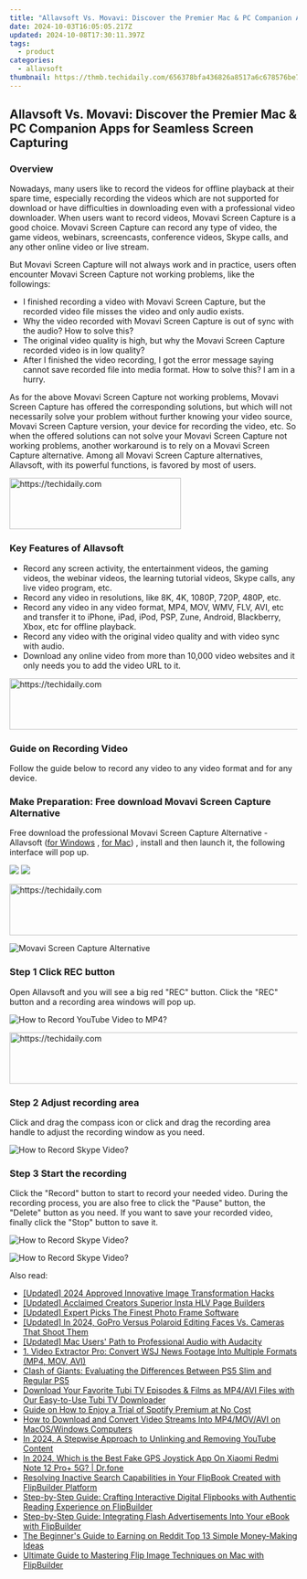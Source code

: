 ```yaml
---
title: "Allavsoft Vs. Movavi: Discover the Premier Mac & PC Companion Apps for Seamless Screen Capturing"
date: 2024-10-03T16:05:05.217Z
updated: 2024-10-08T17:30:11.397Z
tags:
  - product
categories:
  - allavsoft
thumbnail: https://thmb.techidaily.com/656378bfa436826a8517a6c678576be78969ead53968b002df8bcb5d506324cf.jpg
---
```


## Allavsoft Vs. Movavi: Discover the Premier Mac & PC Companion Apps for Seamless Screen Capturing

### Overview

Nowadays, many users like to record the videos for offline playback at their spare time, especially recording the videos which are not supported for download or have difficulties in downloading even with a professional video downloader. When users want to record videos, Movavi Screen Capture is a good choice. Movavi Screen Capture can record any type of video, the game videos, webinars, screencasts, conference videos, Skype calls, and any other online video or live stream.

But Movavi Screen Capture will not always work and in practice, users often encounter Movavi Screen Capture not working problems, like the followings:

* I finished recording a video with Movavi Screen Capture, but the recorded video file misses the video and only audio exists.
* Why the video recorded with Movavi Screen Capture is out of sync with the audio? How to solve this?
* The original video quality is high, but why the Movavi Screen Capture recorded video is in low quality?
* After I finished the video recording, I got the error message saying cannot save recorded file into media format. How to solve this? I am in a hurry.

As for the above Movavi Screen Capture not working problems, Movavi Screen Capture has offered the corresponding solutions, but which will not necessarily solve your problem without further knowing your video source, Movavi Screen Capture version, your device for recording the video, etc. So when the offered solutions can not solve your Movavi Screen Capture not working problems, another workaround is to rely on a Movavi Screen Capture alternative. Among all Movavi Screen Capture alternatives, Allavsoft, with its powerful functions, is favored by most of users.

<!-- affiliate ads begin -->
<a href="https://homestyler.sjv.io/c/5597632/1943750/22993" target="_top" id="1943750">
  <img src="//a.impactradius-go.com/display-ad/22993-1943750" border="0" alt="https://techidaily.com" width="300" height="90"/>
</a>
<img height="0" width="0" src="https://homestyler.sjv.io/i/5597632/1943750/22993" style="position:absolute;visibility:hidden;" border="0" />
<!-- affiliate ads end -->

### Key Features of Allavsoft

* Record any screen activity, the entertainment videos, the gaming videos, the webinar videos, the learning tutorial videos, Skype calls, any live video program, etc.
* Record any video in resolutions, like 8K, 4K, 1080P, 720P, 480P, etc.
* Record any video in any video format, MP4, MOV, WMV, FLV, AVI, etc and transfer it to iPhone, iPad, iPod, PSP, Zune, Android, Blackberry, Xbox, etc for offline playback.
* Record any video with the original video quality and with video sync with audio.
* Download any online video from more than 10,000 video websites and it only needs you to add the video URL to it.

<!-- affiliate ads begin -->
<a href="https://appsumo.8odi.net/c/5597632/2094482/7443" target="_top" id="2094482">
  <img src="//a.impactradius-go.com/display-ad/7443-2094482" border="0" alt="https://techidaily.com" width="728" height="90"/>
</a>
<img height="0" width="0" src="https://appsumo.8odi.net/i/5597632/2094482/7443" style="position:absolute;visibility:hidden;" border="0" />
<!-- affiliate ads end -->

### Guide on Recording Video

Follow the guide below to record any video to any video format and for any device.

### Make Preparation: Free download Movavi Screen Capture Alternative

Free download the professional Movavi Screen Capture Alternative - Allavsoft ([for Windows](https://tools.techidaily.com/allavsoft/products/) , [for Mac](https://tools.techidaily.com/allavsoft/products/)) , install and then launch it, the following interface will pop up.

[![](https://www.allavsoft.com/how-to/../images/how-to/free-download-win.jpg)](https://tools.techidaily.com/allavsoft/products/) [![](https://www.allavsoft.com/how-to/../images/how-to/free-download-mac.jpg)](https://tools.techidaily.com/allavsoft/products/)

<!-- affiliate ads begin -->
<a href="https://unicoeye.pxf.io/c/5597632/2134497/18498" target="_top" id="2134497">
  <img src="//a.impactradius-go.com/display-ad/18498-2134497" border="0" alt="https://techidaily.com" width="728" height="90"/>
</a>
<img height="0" width="0" src="https://unicoeye.pxf.io/i/5597632/2134497/18498" style="position:absolute;visibility:hidden;" border="0" />
<!-- affiliate ads end -->

![Movavi Screen Capture Alternative](https://www.allavsoft.com/how-to/../images/allavsoft/screen-shot-600.jpg)

### Step 1 Click REC button

Open Allavsoft and you will see a big red "REC" button. Click the "REC" button and a recording area windows will pop up.

![How to Record YouTube Video to MP4?](https://www.allavsoft.com/how-to/../images/how-to/record-skype-video-calls/click-rec-to-record-videos.jpg)

<!-- affiliate ads begin -->
<a href="https://appsumo.8odi.net/c/5597632/2087394/7443" target="_top" id="2087394">
  <img src="//a.impactradius-go.com/display-ad/7443-2087394" border="0" alt="https://techidaily.com" width="728" height="90"/>
</a>
<img height="0" width="0" src="https://appsumo.8odi.net/i/5597632/2087394/7443" style="position:absolute;visibility:hidden;" border="0" />
<!-- affiliate ads end -->

### Step 2 Adjust recording area

Click and drag the compass icon or click and drag the recording area handle to adjust the recording window as you need.

![How to Record Skype Video?](https://www.allavsoft.com/how-to/../images/how-to/record-skype-video-calls/move-adjust-the-recording-frame.jpg)

### Step 3 Start the recording

Click the "Record" button to start to record your needed video. During the recording process, you are also free to click the "Pause" button, the "Delete" button as you need. If you want to save your recorded video, finally click the "Stop" button to save it.

![How to Record Skype Video?](https://www.allavsoft.com/how-to/../images/how-to/record-skype-video-calls/click-REC.jpg)

![How to Record Skype Video?](https://www.allavsoft.com/how-to/../images/how-to/record-skype-video-calls/click-stop-save-to-finish-recording.jpg)

<ins class="adsbygoogle"
     style="display:block"
     data-ad-format="autorelaxed"
     data-ad-client="ca-pub-7571918770474297"
     data-ad-slot="1223367746"></ins>

<ins class="adsbygoogle"
     style="display:block"
     data-ad-client="ca-pub-7571918770474297"
     data-ad-slot="8358498916"
     data-ad-format="auto"
     data-full-width-responsive="true"></ins>

<span class="atpl-alsoreadstyle">Also read:</span>
<div><ul>
<li><a href="https://fox-boxes.techidaily.com/updated-2024-approved-innovative-image-transformation-hacks/"><u>[Updated] 2024 Approved Innovative Image Transformation Hacks</u></a></li>
<li><a href="https://instagram-video-recordings.techidaily.com/updated-acclaimed-creators-superior-insta-hlv-page-builders/"><u>[Updated] Acclaimed Creators Superior Insta HLV Page Builders</u></a></li>
<li><a href="https://some-techniques.techidaily.com/updated-expert-picks-the-finest-photo-frame-software/"><u>[Updated] Expert Picks The Finest Photo Frame Software</u></a></li>
<li><a href="https://fox-access.techidaily.com/updated-in-2024-gopro-versus-polaroid-editing-faces-vs-cameras-that-shoot-them/"><u>[Updated] In 2024, GoPro Versus Polaroid Editing Faces Vs. Cameras That Shoot Them</u></a></li>
<li><a href="https://screen-activity-recording.techidaily.com/updated-mac-users-path-to-professional-audio-with-audacity/"><u>[Updated] Mac Users' Path to Professional Audio with Audacity</u></a></li>
<li><a href="https://win-premium.techidaily.com/1-video-extractor-pro-convert-wsj-news-footage-into-multiple-formats-mp4-mov-avi/"><u>1. Video Extractor Pro: Convert WSJ News Footage Into Multiple Formats (MP4, MOV, AVI)</u></a></li>
<li><a href="https://technical-tips.techidaily.com/clash-of-giants-evaluating-the-differences-between-ps5-slim-and-regular-ps5/"><u>Clash of Giants: Evaluating the Differences Between PS5 Slim and Regular PS5</u></a></li>
<li><a href="https://win-premium.techidaily.com/download-your-favorite-tubi-tv-episodes-and-films-as-mp4avi-files-with-our-easy-to-use-tubi-tv-downloader/"><u>Download Your Favorite Tubi TV Episodes & Films as MP4/AVI Files with Our Easy-to-Use Tubi TV Downloader</u></a></li>
<li><a href="https://win-premium.techidaily.com/guide-on-how-to-enjoy-a-trial-of-spotify-premium-at-no-cost/"><u>Guide on How to Enjoy a Trial of Spotify Premium at No Cost</u></a></li>
<li><a href="https://win-premium.techidaily.com/how-to-download-and-convert-video-streams-into-mp4movavi-on-macoswindows-computers/"><u>How to Download and Convert Video Streams Into MP4/MOV/AVI on MacOS/Windows Computers</u></a></li>
<li><a href="https://youtube-video-recordings.techidaily.com/in-2024-a-stepwise-approach-to-unlinking-and-removing-youtube-content/"><u>In 2024, A Stepwise Approach to Unlinking and Removing YouTube Content</u></a></li>
<li><a href="https://phone-solutions.techidaily.com/in-2024-which-is-the-best-fake-gps-joystick-app-on-xiaomi-redmi-note-12-proplus-5g-drfone-by-drfone-virtual-android/"><u>In 2024, Which is the Best Fake GPS Joystick App On Xiaomi Redmi Note 12 Pro+ 5G? | Dr.fone</u></a></li>
<li><a href="https://win-premium.techidaily.com/resolving-inactive-search-capabilities-in-your-flipbook-created-with-flipbuilder-platform/"><u>Resolving Inactive Search Capabilities in Your FlipBook Created with FlipBuilder Platform</u></a></li>
<li><a href="https://win-premium.techidaily.com/step-by-step-guide-crafting-interactive-digital-flipbooks-with-authentic-reading-experience-on-flipbuilder/"><u>Step-by-Step Guide: Crafting Interactive Digital Flipbooks with Authentic Reading Experience on FlipBuilder</u></a></li>
<li><a href="https://win-premium.techidaily.com/step-by-step-guide-integrating-flash-advertisements-into-your-ebook-with-flipbuilder/"><u>Step-by-Step Guide: Integrating Flash Advertisements Into Your eBook with FlipBuilder</u></a></li>
<li><a href="https://extra-hints.techidaily.com/the-beginners-guide-to-earning-on-reddit-top-13-simple-money-making-ideas/"><u>The Beginner's Guide to Earning on Reddit Top 13 Simple Money-Making Ideas</u></a></li>
<li><a href="https://win-premium.techidaily.com/ultimate-guide-to-mastering-flip-image-techniques-on-mac-with-flipbuilder/"><u>Ultimate Guide to Mastering Flip Image Techniques on Mac with FlipBuilder</u></a></li>
</ul></div>

